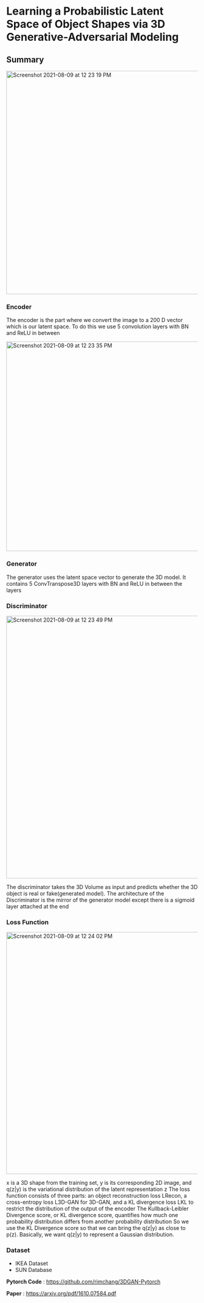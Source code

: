 # Learning a Probabilistic Latent Space of Object Shapes via 3D Generative-Adversarial Modeling
 
## Summary

<img width="587" alt="Screenshot 2021-08-09 at 12 23 19 PM" src="https://user-images.githubusercontent.com/80670240/128669623-c8961528-fff6-4d09-b4c5-dae0e6f9e8db.png">

### Encoder
The encoder is the part where we convert the image to a 200 D vector which is our latent space. 
To do this we use 5 convolution layers with BN and ReLU in between

<img width="551" alt="Screenshot 2021-08-09 at 12 23 35 PM" src="https://user-images.githubusercontent.com/80670240/128669645-5ea1d451-443e-4ad0-8b0a-5c38b88beb10.png">


### Generator
The generator uses the latent space vector to generate the 3D model. 
It contains 5 ConvTranspose3D layers with BN and ReLU in between the layers

### Discriminator
<img width="690" alt="Screenshot 2021-08-09 at 12 23 49 PM" src="https://user-images.githubusercontent.com/80670240/128669680-d581d82a-f023-4be4-a1b5-14d7e1beb291.png">

The discriminator takes the 3D Volume as input and predicts whether the 3D object is real or fake(generated model). 
The architecture of the Discriminator is the mirror of the generator model except there is a sigmoid layer attached at the end

### Loss Function
<img width="636" alt="Screenshot 2021-08-09 at 12 24 02 PM" src="https://user-images.githubusercontent.com/80670240/128669712-b27b419b-e3d7-422a-abe1-ed639164f48c.png">

x is a 3D shape from the training set, y is its corresponding 2D image, and q(z|y) is the variational distribution of the latent representation z
The loss function consists of three parts: an object reconstruction loss LRecon, a cross-entropy loss L3D-GAN for 3D-GAN, and a KL divergence loss LKL to restrict the distribution of the output of the encoder
The Kullback-Leibler Divergence score, or KL divergence score, quantifies how much one probability distribution differs from another probability distribution
So we use the KL Divergence score so that we can bring the q(z|y) as close to p(z). Basically, we want q(z|y) to represent a Gaussian distribution.

### Dataset
  * IKEA Dataset
  * SUN Database

**Pytorch Code** : https://github.com/rimchang/3DGAN-Pytorch

**Paper** : https://arxiv.org/pdf/1610.07584.pdf
